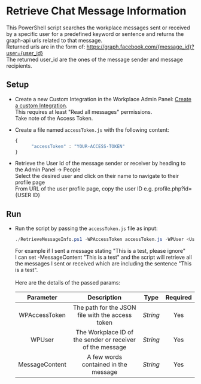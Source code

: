 # Retrieve Chat Message Information

This PowerShell script searches the workplace messages sent or received by a specific user for a predefined keyword or sentence and returns the graph-api urls related to that message.<br/>
Returned urls are in the form of: https://graph.facebook.com/{message_id}?user={user_id}<br/>
The returned user_id are the ones of the message sender and message recipients.

## Setup

* Create a new Custom Integration in the Workplace Admin Panel: [Create a custom Integration](https://developers.facebook.com/docs/workplace/custom-integrations-new/#creating).
<br/>This requires at least "Read all messages" permissions.
<br/>Take note of the Access Token.

* Create a file named `accessToken.js` with the following content:

   ```javascript
   {
         "accessToken" : "YOUR-ACCESS-TOKEN"
   }
   ``` 
 
 * Retrieve the User Id of the message sender or receiver by heading to the Admin Panel -> People
 <br/>Select the desired user and click on their name to navigate to their profile page
 <br/>From URL of the user profile page, copy the user ID e.g. profile.php?id={USER ID}
  
## Run

* Run the script by passing the `accessToken.js` file as input:

   ```powershell
   ./RetrieveMessageInfo.ps1 -WPAccessToken accessToken.js -WPUser <User ID> -MessageContent "test message"
   ```

   For example if I sent a message stating "This is a test, please ignore" <br/>
   I can set -MessageContent "This is a test" and the script will retrieve all the messages I sent or received which are including the sentence "This is a test".
   </br>
   </br>
   Here are the details of the passed params:

   | Parameter         | Description                                                |  Type    |  Required    | 
   |:-----------------:|:----------------------------------------------------------:|:--------:|:------------:|
   | WPAccessToken     |  The path for the JSON file with the access token          | _String_ | Yes          |
   | WPUser            |  The Workplace ID of the sender or receiver of the message | _String_ | Yes          |
   | MessageContent    |  A few words contained in the message                      | _String_ | Yes          |